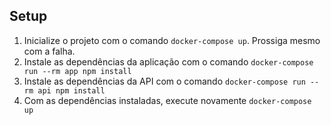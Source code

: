 ## Setup
1. Inicialize o projeto com o comando `docker-compose up`. Prossiga mesmo com a falha.
2. Instale as dependências da aplicação com o comando `docker-compose run --rm app npm install`
3. Instale as dependências da API com o comando `docker-compose run --rm api npm install`
4. Com as dependências instaladas, execute novamente `docker-compose up`